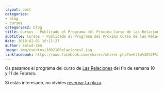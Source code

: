 ```yaml
---
layout: post
categories:
- blog
- cursos
categories2: blog
title: Cursos - Publicado el Programa del Próximo Curso de las Relaciones
subtitle: Cursos - Publicado el Programa del Próximo Curso de las Relaciones
date: 2018-02-01 10:11:27
author: Salud-Zen
image: img/eventos/100218Relaciones2.jpg
linkfacebook: https://www.facebook.com/sharer/sharer.php?u=http%3A%2F%2Fwww.salud-zen.com%2Fblog%2F2018%2F02%2F01%2FCurso-PublicacionProgramaLasRelaciones.html&amp;src=sdkpreparse
---
```

Os pasamos el programa del curso de [Las Relaciones][relaciones] del fin de semana 10 y 11 de Febrero.

Si estás interesado, no olvides <a href="mailto:estilodevida@salud-zen.com?Subject=Curso de Las Relaciones-Reserva de Plaza&body=%0A%0A Me gustaría reservar una plaza para el Curso de Las Relaciones (10 y 11 de Febrero'18). Mis datos Personales son:%0A%0A   -Nombre:%0A%0A   -Apellidos:%0A%0A   -Fecha de nacimiento:%0A%0A   -Teléfono:%0A%0A    -Correo Electrónico:%0A%0A">reservar tu plaza</a>.

[relaciones]:{{site.url}}{{site.baseurl}}/evento/2018/02/10/curso-relaciones.html
